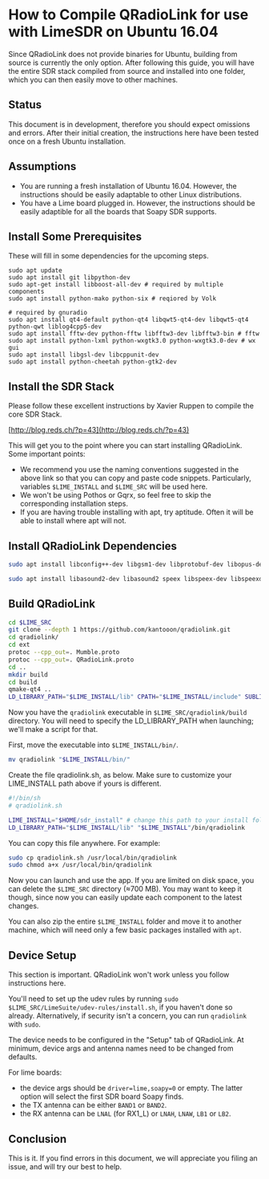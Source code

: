 # How to Compile QRadioLink for use with LimeSDR on Ubuntu 16.04

Since QRadioLink does not provide binaries for Ubuntu, building from source is currently the only option. After following this guide, you will have the entire SDR stack compiled from source and installed into one folder, which you can then easily move to other machines.

## Status

This document is in development, therefore you should expect omissions and errors. After their initial creation, the instructions here have been tested once on a fresh Ubuntu installation.

## Assumptions

- You are running a fresh installation of Ubuntu 16.04. However, the instructions should be easily adaptable to other Linux distributions.
- You have a Lime board plugged in. However, the instructions should be easily adaptible for all the boards that Soapy SDR supports.

## Install Some Prerequisites

These will fill in some dependencies for the upcoming steps.

```
sudo apt update
sudo apt install git libpython-dev 
sudo apt-get install libboost-all-dev # required by multiple components
sudo apt install python-mako python-six # reqiored by Volk

# required by gnuradio
sudo apt install qt4-default python-qt4 libqwt5-qt4-dev libqwt5-qt4 python-qwt liblog4cpp5-dev
sudo apt install fftw-dev python-fftw libfftw3-dev libfftw3-bin # fftw
sudo apt install python-lxml python-wxgtk3.0 python-wxgtk3.0-dev # wx gui
sudo apt install libgsl-dev libcppunit-dev
sudo apt install python-cheetah python-gtk2-dev 

```

## Install the SDR Stack

Please follow these excellent instructions by Xavier Ruppen to compile the core SDR Stack.

[http://blog.reds.ch/?p=43](http://blog.reds.ch/?p=43)

This will get you to the point where you can start installing QRadioLink. Some important points:

- We recommend you use the naming conventions suggested in the above link so that you can copy and paste code snippets. Particularly, variables `$LIME_INSTALL` and `$LIME_SRC` will be used here.
- We won't be using Pothos or Gqrx, so feel free to skip the corresponding installation steps.
- If you are having trouble installing with apt, try aptitude. Often it will be able to install where apt will not.


## Install QRadioLink Dependencies

```sh
sudo apt install libconfig++-dev libgsm1-dev libprotobuf-dev libopus-dev libpulse-dev libasound2-dev libcodec2-dev libsqlite3-dev libjpeg-dev libprotoc-dev protobuf-compiler libqwt5-qt4-dev

sudo apt install libasound2-dev libasound2 speex libspeex-dev libspeexdsp1 libspeexdsp-dev
```
## Build QRadioLink

```sh
cd $LIME_SRC
git clone --depth 1 https://github.com/kantooon/qradiolink.git
cd qradiolink/
cd ext
protoc --cpp_out=. Mumble.proto
protoc --cpp_out=. QRadioLink.proto
cd ..
mkdir build
cd build
qmake-qt4 ..
LD_LIBRARY_PATH="$LIME_INSTALL/lib" CPATH="$LIME_INSTALL/include" SUBLIBS="-L$LIME_INSTALL/lib" make
```

Now you have the `qradiolink` executable in `$LIME_SRC/qradiolink/build` directory. You will need to specify the LD_LIBRARY_PATH when launching; we'll make a script for that.

First, move the executable into `$LIME_INSTALL/bin/`.

```sh
mv qradiolink "$LIME_INSTALL/bin/"
```

Create the file qradiolink.sh, as below. Make sure to customize your LIME_INSTALL path above if yours is different.

```sh
#!/bin/sh
# qradiolink.sh

LIME_INSTALL="$HOME/sdr_install" # change this path to your install folder
LD_LIBRARY_PATH="$LIME_INSTALL/lib" "$LIME_INSTALL"/bin/qradiolink
```
You can copy this file anywhere. For example:

```sh
sudo cp qradiolink.sh /usr/local/bin/qradiolink
sudo chmod a+x /usr/local/bin/qradiolink
```

Now you can launch and use the app. If you are limited on disk space, you can delete the `$LIME_SRC` directory (≈700 MB). You may want to keep it though, since now you can easily update each component to the latest changes.

You can also zip the entire `$LIME_INSTALL` folder and move it to another machine, which will need only a few basic packages installed with `apt`.

## Device Setup

This section is important. QRadioLink won't work unless you follow instructions here.

You'll need to set up the udev rules by running `sudo $LIME_SRC/LimeSuite/udev-rules/install.sh`, if you haven't done so already. Alternatively, if security isn't a concern, you can run `qradiolink` with `sudo`.

The device needs to be configured in the "Setup" tab of QRadioLink. At minimum, device args and antenna names need to be changed from defaults.

For lime boards:
- the device args should be `driver=lime,soapy=0` or empty. The latter option will select the first SDR board Soapy finds.
- the TX antenna can be either `BAND1` or `BAND2`.
- the RX antenna can be `LNAL` (for RX1_L) or `LNAH`, `LNAW`, `LB1` or `LB2`.

## Conclusion

This is it. If you find errors in this document, we will appreciate you filing an issue, and will try our best to help. 
